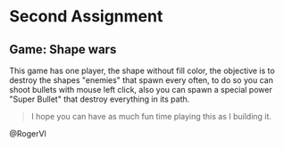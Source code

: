 # Second Assignment

## Game: Shape wars

This game has one player, the shape without fill color, the 
objective is to destroy the shapes "enemies" that spawn every 
often, to do so you can shoot bullets with mouse left click, also 
you can spawn a special power "Super Bullet" that destroy 
everything in its path.

> I hope you can have as much fun time playing this as I building it.

@RogerVl